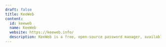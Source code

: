 ```yaml
---
draft: false
title: KeeWeb
content:
  id: keeweb
  name: KeeWeb
  website: https://keeweb.info/
  description: KeeWeb is a free, open-source password manager, available as a web version and as a desktop app.
---
```

